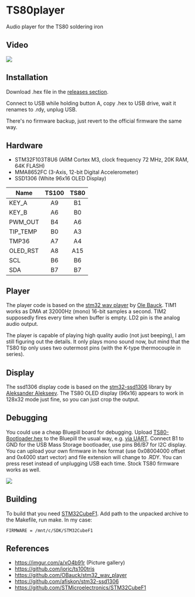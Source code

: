 # TS80player

Audio player for the TS80 soldering iron

## Video

[![](http://img.youtube.com/vi/aose7zWV1fM/0.jpg)](https://youtu.be/aose7zWV1fM)

## Installation

Download .hex file in the [releases section](https://github.com/joric/ts80player/releases).

Connect to USB while holding button A, copy .hex to USB drive, wait it renames to .rdy, unplug USB.

There's no firmware backup, just revert to the official firmware the same way.

## Hardware

* STM32F103T8U6 (ARM Cortex M3, clock frequency 72 MHz, 20K RAM, 64K FLASH)
* MMA8652FC (3-Axis, 12-bit Digital Accelerometer)
* SSD1306 (White 96x16 OLED Display)

Name    |TS100 | TS80
--------|:----:|:----:
KEY_A   |  A9  |  B1
KEY_B   |  A6  |  B0
PWM_OUT |  B4  |  A6
TIP_TEMP|  B0  |  A3
TMP36   |  A7  |  A4
OLED_RST|  A8  | A15
SCL     |  B6  |  B6
SDA     |  B7  |  B7

## Player

The player code is based on the [stm32 wav player](https://github.com/OBauck/stm32_wav_player) by [Ole Bauck](https://github.com/OBauck).
TIM1 works as DMA at 32000Hz (mono) 16-bit samples a second.
TIM2 supposedly fires every time when buffer is empty.
LD2 pin is the analog audio output.

The player is capable of playing high quality audio (not just beeping), I am still figuring out the details.
It only plays mono sound now, but mind that the TS80 tip only uses two outermost pins (with the K-type thermocouple in series).

## Display

The ssd1306 display code is based on the [stm32-ssd1306](https://github.com/afiskon/stm32-ssd1306) library by [Aleksander Alekseev](https://github.com/afiskon/).
The TS80 OLED display (96x16) appears to work in 128x32 mode just fine, so you can just crop the output.

## Debugging

You could use a cheap Bluepill board for debugging.
Upload [TS80-Bootloader.hex](https://github.com/Ralim/ts100/blob/master/Development%20Resources/TS80-Bootloader.hex)
to the Bluepill the usual way, e.g. [via UART](https://github.com/joric/bluetosis/wiki/Uploading).
Connect B1 to GND for the USB Mass Storage bootloader, use pins B6/B7 for I2C display.
You can upload your own firmware in hex format (use 0x08004000 offset and 0x4000 start vector)
and file extension will change to .RDY.
You can press reset instead of unplugging USB each time.
Stock TS80 firmware works as well.

![](https://i.imgur.com/1jMHb4J.jpg)

## Building

To build that you need [STM32CubeF1](https://github.com/STMicroelectronics/STM32CubeF1). Add path to the unpacked archive to the Makefile, run make. In my case:

```
FIRMWARE = /mnt/c/SDK/STM32CubeF1
```

## References
* https://imgur.com/a/xO4b91r (Picture gallery)
* https://github.com/joric/ts100tris
* https://github.com/OBauck/stm32_wav_player
* https://github.com/afiskon/stm32-ssd1306
* https://github.com/STMicroelectronics/STM32CubeF1

